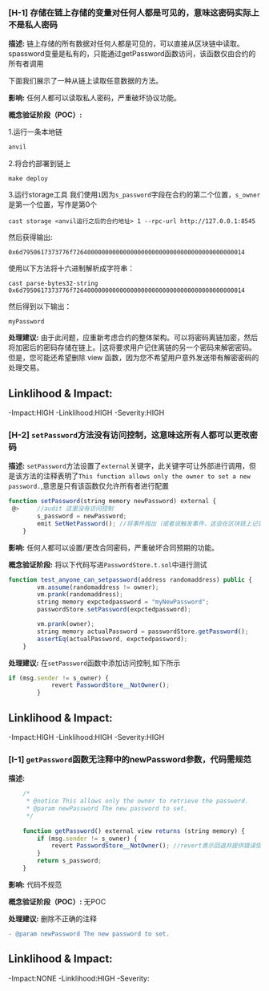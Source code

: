 ### [H-1] 存储在链上存储的变量对任何人都是可见的，意味这密码实际上不是私人密码

**描述:** 链上存储的所有数据对任何人都是可见的，可以直接从区块链中读取。spassword变量是私有的，只能通过getPassword函数访问，该函数仅由合约的所有者调用

下面我们展示了一种从链上读取任意数据的方法。

**影响:** 任何人都可以读取私人密码，严重破坏协议功能。

**概念验证阶段（POC）:**

1.运行一条本地链
```bash
anvil
```

2.将合约部署到链上
```
make deploy
```

3.运行storage工具
我们使用`1`因为`s_password`字段在合约的第二个位置，`s_owner`是第一个位置，写作是第0个

```
cast storage <anvil运行之后的合约地址> 1 --rpc-url http://127.0.0.1:8545
```

然后获得输出:

`0x6d7950617373776f726400000000000000000000000000000000000000000014`

使用以下方法将十六进制解析成字符串：

```
cast parse-bytes32-string 0x6d7950617373776f726400000000000000000000000000000000000000000014
```

然后得到以下输出：

`myPassword`



**处理建议:** 由于此问题，应重新考虑合约的整体架构。可以将密码离链加密，然后将加密后的密码存储在链上。|这将要求用户记住离链的另一个密码来解密密码。但是，您可能还希望删除 view 函数，因为您不希望用户意外发送带有解密密码的处理交易。




## Linklihood & Impact:
-Impact:HIGH
-Linklihood:HIGH
-Severity:HIGH





### [H-2] `setPassword`方法没有访问控制，这意味这所有人都可以更改密码

**描述:** 
`setPassword`方法设置了`external`关键字，此关键字可让外部进行调用，但是该方法的注释表明了`This function allows only the owner to set a new password.`,意思是只有该函数仅允许所有者进行配置

```javascript
function setPassword(string memory newPassword) external {
 @>     //audit 这里没有访问控制
        s_password = newPassword;
        emit SetNetPassword(); //将事件抛出（或者说触发事件，这会在区块链上记录一条日志）
    }
```

**影响:** 任何人都可以设置/更改合同密码，严重破坏合同预期的功能。

**概念验证阶段:** 将以下代码写进`PasswordStore.t.sol`中进行测试

```javascript
function test_anyone_can_setpassword(address randomaddress) public {
        vm.assume(randomaddress != owner);
        vm.prank(randomaddress);
        string memory expctedpassword = "myNewPassword";
        passwordStore.setPassword(expctedpassword);

        vm.prank(owner);
        string memory actualPassword = passwordStore.getPassword();
        assertEq(actualPassword, expctedpassword);
    }
```

**处理建议:** 在`setPassword`函数中添加访问控制,如下所示

```javascript
if (msg.sender != s_owner) {
            revert PasswordStore__NotOwner(); 
        }
```




## Linklihood & Impact:
-Impact:HIGH
-Linklihood:HIGH
-Severity:HIGH









### [I-1] `getPassword`函数无注释中的newPassword参数，代码需规范


**描述:** 

```javascript
    /*
     * @notice This allows only the owner to retrieve the password.
     * @param newPassword The new password to set.
     */
    
    function getPassword() external view returns (string memory) {
        if (msg.sender != s_owner) {
            revert PasswordStore__NotOwner(); //revert表示回退并提供错误信息PasswordStore_NotOwner()
        }
        return s_password;
    }
```

**影响:** 代码不规范

**概念验证阶段（POC）:** 无POC

**处理建议:** 删除不正确的注释

```diff
- @param newPassword The new password to set.
```


## Linklihood & Impact:
-Impact:NONE
-Linklihood:HIGH
-Severity: